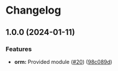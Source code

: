 # Changelog

## 1.0.0 (2024-01-11)


### Features

* **orm:** Provided module ([#20](https://github.com/ankorstore/yokai/issues/20)) ([98c089d](https://github.com/ankorstore/yokai/commit/98c089db4fb8c10db2bbc6a2f24b2869b7f848da))
